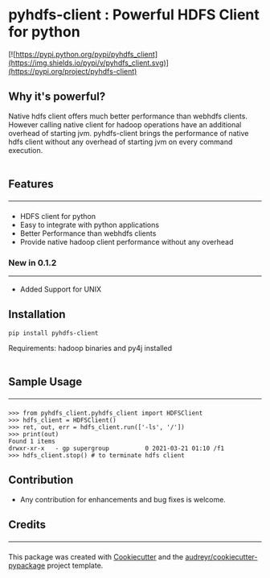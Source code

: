 # pyhdfs-client : Powerful HDFS Client for python

[![https://pypi.python.org/pypi/pyhdfs_client](https://img.shields.io/pypi/v/pyhdfs_client.svg)](https://pypi.org/project/pyhdfs-client)

## Why it's powerful?

Native hdfs client offers much better performance than webhdfs clients. However calling native client for hadoop operations have an additional overhead of starting jvm. pyhdfs-client brings the performance of native hdfs client without any overhead of starting jvm on every command execution.
<br>
<br>


## Features<hr>
- HDFS client for python
- Easy to integrate with python applications
- Better Performance than webhdfs clients
- Provide native hadoop client performance without any overhead

### New in 0.1.2 <hr>
- Added Support for UNIX

## Installation
```
pip install pyhdfs-client
```
 Requirements:  hadoop binaries and py4j installed<br><br>
## Sample Usage<hr>
```
>>> from pyhdfs_client.pyhdfs_client import HDFSClient
>>> hdfs_client = HDFSClient()
>>> ret, out, err = hdfs_client.run(['-ls', '/'])
>>> print(out)
Found 1 items
drwxr-xr-x   - gp supergroup          0 2021-03-21 01:10 /f1
>>> hdfs_client.stop() # to terminate hdfs client
```



## Contribution 
- Any contribution for enhancements and bug fixes is welcome.


## Credits<hr>
This package was created with [Cookiecutter](https://github.com/audreyr/cookiecutter) and the [audreyr/cookiecutter-pypackage](https://github.com/audreyr/cookiecutter-pypackage) project template.